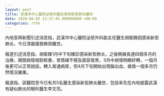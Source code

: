 ```yaml
---
layout: post
title: 武漢市中心醫院泌尿科醫生感染新型肺炎離世
date: 2020-06-02 12:27:45.000000000 +08:00
categories: rthk
---
```


內地澎拜新聞引述消息指，武漢市中心醫院泌尿外科副主任醫生胡衛鋒因感染新型肺炎，今日清晨搶救無效離世。

報道引述消息指，胡衛鋒1月中下旬確診感染新型肺炎，之後開展長達四個多月的治療，期間病情相對較重，曾情緒不穩及面容發黑，3月中病情明顯好轉，一個月後更可以正常說話，轉入普通病房，但4月下旬開始出現腦出血，搶救一個多月仍然情況嚴重。

報道指，該醫院至今已有共5名醫生感染新型肺炎離世，包括率先在內地披露武漢有疑似肺炎的眼科醫生李文亮。
